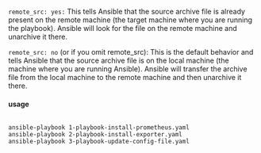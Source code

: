 `remote_src: yes:` This tells Ansible that the source archive file is already present on the remote machine (the target machine where you are running the playbook). Ansible will look for the file on the remote machine and unarchive it there.

`remote_src: no` (or if you omit remote_src): This is the default behavior and tells Ansible that the source archive file is on the local machine (the machine where you are running Ansible). Ansible will transfer the archive file from the local machine to the remote machine and then unarchive it there.



#### usage

```

ansible-playbook 1-playbook-install-prometheus.yaml
ansible-playbook 2-playbook-install-exporter.yaml
ansible-playbook 3-playbook-update-config-file.yaml


```